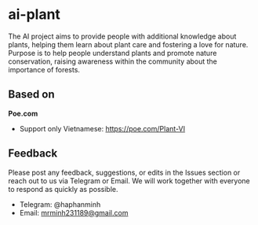 # ai-plant
The AI project aims to provide people with additional knowledge about plants, helping them learn about plant care and fostering a love for nature. Purpose is to help people understand plants and promote nature conservation, raising awareness within the community about the importance of forests.

## Based on

**Poe.com**
- Support only Vietnamese: https://poe.com/Plant-VI 


## Feedback
Please post any feedback, suggestions, or edits in the Issues section or reach out to us via Telegram or Email. We will work together with everyone to respond as quickly as possible.

- Telegram: @haphanminh
- Email: mrminh231189@gmail.com
